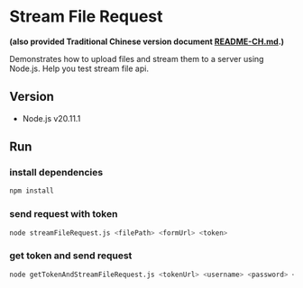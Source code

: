 # Stream File Request

**(also provided Traditional Chinese version document [README-CH.md](README-CH.md).)**


Demonstrates how to upload files and stream them to a server using Node.js. Help you test stream file api.  

## Version

- Node.js v20.11.1

## Run

### install dependencies

```bash
npm install
```

### send request with token

```bash
node streamFileRequest.js <filePath> <formUrl> <token>
```

### get token and send request 

```bash
node getTokenAndStreamFileRequest.js <tokenUrl> <username> <password> <filePath> <formUrl> 
```